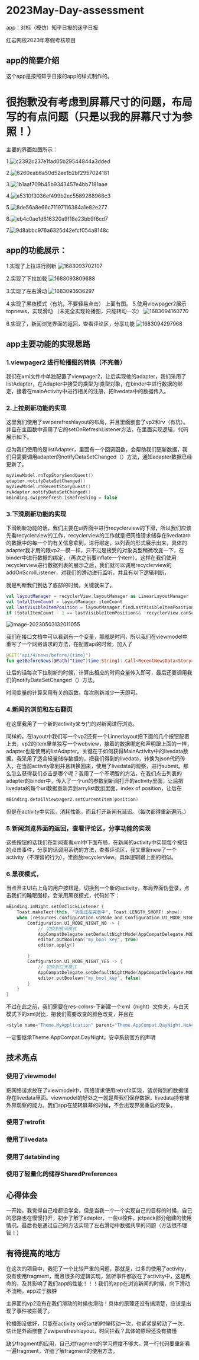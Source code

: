 # 2023May-Day-assessment

app：对标（模仿）知乎日报的迷乎日报

红岩网校2023年寒假考核项目

## app的简要介绍

这个app是按照知乎日报的app的样式制作的。

# 很抱歉没有考虑到屏幕尺寸的问题，布局写的有点问题（只是以我的屏幕尺寸为参照！）

主要的界面如图所示：

1.![c2392c237e1fad05b29544844a3dded](https://user-images.githubusercontent.com/117186626/235841428-7ae0f433-7971-42dd-bc73-2f4bdfd8da3e.jpg)


2.![6260eab6a50d52ee1b2bf2957024181](https://user-images.githubusercontent.com/117186626/235841447-b1c27759-e518-4237-96fb-4e245b3bd116.jpg)


3.![1b1aaf709b45b9343457e4bb7181aae](https://user-images.githubusercontent.com/117186626/235841460-353a26a1-a7fc-4c74-ab9d-f61b06cbabd5.jpg)


4.![a5310f3036ef499b2ec5589288968c3](https://user-images.githubusercontent.com/117186626/235841475-7648ee5d-708c-4d83-8a40-2d0024479300.jpg)


5.![8de56a8e66c71197116384a1e82e277](https://user-images.githubusercontent.com/117186626/235841492-fad4e0b6-9727-40b0-a0c2-d1d6c7449dcd.jpg)


6.![eb4c0ae1d616320a9f18e23bb9f6cd7](https://user-images.githubusercontent.com/117186626/235841504-4e259084-3e7a-4bc7-a1d9-ca26f7a64e8a.jpg)

7.![9d8abbc976a6325d42efcf054a8148c](https://user-images.githubusercontent.com/117186626/235841599-3b680d4b-46a3-41b2-b664-0c1c7a15c48f.jpg)

## app的功能展示：

1.实现了上拉进行刷新
![1683093702107](https://user-images.githubusercontent.com/117186626/235842196-b6c155f9-3dbc-4d0f-959a-04a850bb8c9c.gif)


2.实现了下拉加载
![1683093809688](https://user-images.githubusercontent.com/117186626/235842390-cd16e2ce-6f7d-4662-af2f-af4e068ac82c.gif)

3.实现了左右滑动
![1683093936297](https://user-images.githubusercontent.com/117186626/235842980-445b2f0b-5dfa-45f4-81ac-ba0be90f297f.gif)

4.实现了黑夜模式（有坑，不要轻易点击）
上面有图。
5.使用viewpager2展示topnews，实现滑动
（未完全实现轮播图，只能转动一次）
![1683094160770](https://user-images.githubusercontent.com/117186626/235843075-d106ac2d-bc94-4c97-8131-4ea717b4ea01.gif)

6.实现了，新闻浏览界面的返回，查看评论区，分享功能
![1683094297968](https://user-images.githubusercontent.com/117186626/235843353-8a3dd011-2a12-4689-8e36-35bbeb999bd3.gif)


## app主要功能的实现思路

### 1.viewpager2 进行轮播图的转换（不完善）

我们在xml文件中单独配置了viewpager2，让后实现他的adapter，我们采用了listAdapter，在Adapter中接受的类型为<Story>l类型对象，在binder中进行数据的绑定，接着在mainActivity中进行相关的注册，把livedata中的数据传入。

### 2.上拉刷新功能的实现

这里我们使用了swiperefreshlayout的布局，并且里面嵌套了vp2和rv（有坑）。并且在主函数中调用了它的setOnRefreshListener方法，在里面实现逻辑，代码展示如下。

应为我们使用的是listAdapter，里面有一个回调函数，会帮助我们更新数据，我们只需要调用adapter的notifyDataSetChanged（）方法，通知adapter数据已经更新了。

```kotlin
myViewModel.rnTopStorySendQuest()
adapter.notifyDataSetChanged()
myViewModel.rnRecentStoryQuest()
rvAdapter.notifyDataSetChanged()
mBinding.swipeRefresh.isRefreshing = false
```

### 3.下滑刷新功能的实现

下滑刷新功能的话，我们主要在ui界面中进行recyclerview的下滑，所以我们应该先看recyclerview的工作，recyclerview的工作就是把网络请求储存在livedata中的数据中的每一个的有关信息拿到，进行绑定，以列表的形式展示出来，具体的adapter我才用的跟vp2一模一样，只不过是接受的对象类型稍微改变一下，在binder中进行数据的绑定，（再次之前要inflate一个item）。这样在我们使用recyclerview进行数据列表的展示之后，我们就可以调用recyclerview的addOnScrollListener，对我们的滑动进行监听，并且有以下逻辑判断，

就是判断我们到达了底部的时候，关键就来了。

```kotlin
val layoutManager = recyclerView.layoutManager as LinearLayoutManager
val totalItemCount = layoutManager.itemCount
val lastVisibleItemPosition = layoutManager.findLastVisibleItemPosition()
if (totalItemCount - 1 == lastVisibleItemPosition&& !recyclerView.canScrollVertically(1)) {

```

![image-20230503132011055](C:\Users\29364\AppData\Roaming\Typora\typora-user-images\image-20230503132011055.png)

我们在接口文档中可以看到有一个变量，那就是时间，所以我们在viewmodel中重写了一个网络请求的方法，在配置api的时候，加入了

```kotlin
@GET("api/4/news/before/{time}")
fun getBeforeNews(@Path("time")time:String): Call<RecentNewsData<Story>>
```

让后的话每次下拉刷新的时候，计算出相应的时间变量传入即可，最后还要调用我们的notifyDataSetChanged（）方法。

时间变量的计算采用有关的函数，每次刷新减少一天即可。

### 4.新闻的浏览和左右翻页

在这里我用了一个新的activity来专门的对新闻进行浏览。

同样的，在layout中我们写一个vp2还有一个Linnerlayout把下面的几个按钮配置上去，vp2的item里单独写一个webview，接着的数据绑定和声明跟上面的一样，adapter也是使用的listAdapter。关键在于如何获得MainActivity中的livedata数据。我采用了适合轻量储存数据的，把我们得到的livedata，转换为json代码传入，在当前activity拿到并且转换回来，使用了livedata的观察，进行submit。那么怎么获得我们点击是哪个呢？我用了一个不明智的方法，在我们点击列表的adapter的binder中，传入了一个uri的参数到新闻打开的activity里面，让后把livedata的每个uri数据重新弄到arrylist数组里面，index of position，让后在

```kotlin
mBinding.detailViewpager2.setCurrentItem(position)
```

但是在activity中实现，消耗性能，而且打开新闻有延迟。（每次都得重新遍历。）

### 5.新闻浏览界面的返回，查看评论区，分享功能的实现

这些按钮的话我们在新闻查看xml中下面布局，在新闻的activity中实现每个按钮的点击事件，分享的话调用系统的方法，查看评论区，我又重新new了一个activity（不理智的行为），里面放recyclerview。具体逻辑跟上面的相似。

### 6.黑夜模式，

当点开主UI右上角的用户按钮是，切换到一个新的activity，布局界面伪登录，点击我们的睡眠图标，会采用黑夜模式，代码如下：



```kotlin
mBinding.imNight.setOnClickListener {
    Toast.makeText(this, "功能还在完善中", Toast.LENGTH_SHORT).show()
    when (resources.configuration.uiMode and Configuration.UI_MODE_NIGHT_MASK) {
        Configuration.UI_MODE_NIGHT_NO -> {
            // 切换到夜间模式
            AppCompatDelegate.setDefaultNightMode(AppCompatDelegate.MODE_NIGHT_YES)
            editor.putBoolean("my_bool_key", true)
            editor.apply()

        }
        Configuration.UI_MODE_NIGHT_YES -> {
            // 切换到白天模式
            AppCompatDelegate.setDefaultNightMode(AppCompatDelegate.MODE_NIGHT_NO)
            editor.putBoolean("my_bool_key", false)
        }
    }
}
```

不过在此之前，我们需要在res-colors-下新建一个xml（night）文件夹，与白天模式下的xml对比，把我们需要改变的颜色改变，并且在

```kotlin
<style name="Theme.MyApplication" parent="Theme.AppCompat.DayNight.NoActionBar">
```

一定要继承Theme.AppCompat.DayNight。安卓系统官方的声明

## 技术亮点

### 使用了viewmodel

把网络请求放在了viewmodel中，网络请求使用retrofit实现，请求得到的数据储存在livedata里面。viewmodel的好处之一就是帮我们保存数据，livedata持有被外界观察的能力。我们app在旋转屏幕的时候，不会出现界面重启的现象。

### 使用了retrofit

### 使用了livedata

### 使用了databinding

### 使用了轻量化的储存SharedPreferences

## 心得体会

一开始，我觉得自己啥都没学会，但是当我一个一个实现自己的目标的时候，自己的思路也在慢慢打开，初步了解了adapter，一些ui控件，jetpack部分组建的使用情况。最后也是通过自己的方法实现了左右滑动中数据共享的问题（方法很不理智！）

## 有待提高的地方

在这次的项目中，我犯了一个比较严重的问题，那就是，过多的使用了activity，没有使用fragment，而且很多的逻辑实现，监听事件都放在了activity中，这是致命的，及其影响了我们app的性能！！！我们的app在浏览新闻的时候，向下滑动不流畅。app过于臃肿

主界面的vp2没有在我们滑动的时候也滑动！具体的原理还没有搞清楚，应该是出现了事件被拦截了。

轮播图没做好，只能在activity onStart的时候转动一次，也紧紧是转动了一次，估计是外面嵌套了swiperefreshlayout，时间拦截？具体的原理还没有搞懂

缺少fragment的应用，自己对fragment的学习程度不够大。第一行代码要重新看一遍fragment，详细了解fragment的使用方法。







